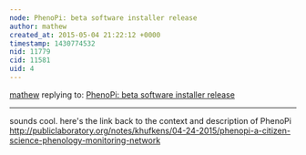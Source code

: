 ```yaml
---
node: PhenoPi: beta software installer release
author: mathew
created_at: 2015-05-04 21:22:12 +0000
timestamp: 1430774532
nid: 11779
cid: 11581
uid: 4
---
```




[mathew](../profile/mathew) replying to: [PhenoPi: beta software installer release](../notes/khufkens/05-03-2015/phenopi-beta-software-installer-release)

----
sounds cool.   here's the link back to the context and description of PhenoPi
http://publiclaboratory.org/notes/khufkens/04-24-2015/phenopi-a-citizen-science-phenology-monitoring-network